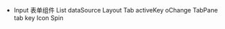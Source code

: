 <!--
 * @Author: Zzceaon
 * @Date: 2020-07-20 10:21:44
 * @LastEditTime: 2020-07-20 10:34:15
 * @LastEditors: Please set LastEditors
 * @Description: In User Settings Edit
 * @FilePath: \Coursec:\Users\Zzceaon\Desktop\README.md
--> 
- Input 表单组件
    List dataSource
    Layout
    Tab activeKey oChange
      TabPane tab key
    Icon
    Spin